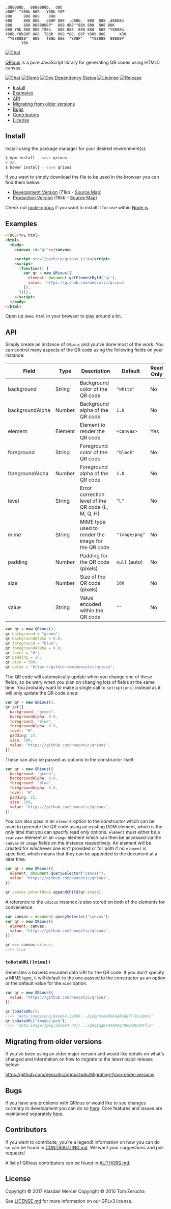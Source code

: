     .d88888b.  8888888b.  d8b
    d88P" "Y88b 888   Y88b Y8P
    888     888 888    888
    888     888 888   d88P 888  .d88b.  888  888 .d8888b
    888     888 8888888P"  888 d88""88b 888  888 88K
    888 Y8b 888 888 T88b   888 888  888 888  888 "Y8888b.
    Y88b.Y8b88P 888  T88b  888 Y88..88P Y88b 888      X88
     "Y888888"  888   T88b 888  "Y88P"   "Y88888  88888P'
           Y8b

[![Chat](https://img.shields.io/gitter/room/neocotic/qrious.svg?style=flat-square)](https://unpkg.com/@zedvision/qrious/demo.html)

[QRious](https://github.com/neocotic/qrious) is a pure JavaScript library for
generating QR codes using HTML5 canvas.

[![Chat](https://img.shields.io/gitter/room/neocotic/qrious.svg?style=flat-square)](https://gitter.im/neocotic/qrious)
[![Demo](https://img.shields.io/badge/demo-live-brightgreen.svg?style=flat-square)](https://codepen.io/neocotic/pen/YQzmBm)
[![Dev Dependency Status](https://img.shields.io/david/dev/neocotic/qrious.svg?style=flat-square)](https://david-dm.org/neocotic/qrious?type=dev)
[![License](https://img.shields.io/npm/l/qrious.svg?style=flat-square)](https://github.com/neocotic/qrious/blob/master/LICENSE.md)
[![Release](https://img.shields.io/npm/v/qrious.svg?style=flat-square)](https://www.npmjs.com/package/qrious)

- [Install](#install)
- [Examples](#examples)
- [API](#api)
- [Migrating from older versions](#migrating-from-older-versions)
- [Bugs](#bugs)
- [Contributors](#contributors)
- [License](#license)

## Install

Install using the package manager for your desired environment(s):

```bash
$ npm install --save qrious
# OR:
$ bower install --save qrious
```

If you want to simply download the file to be used in the browser you can find
them below:

- [Development Version](https://cdnjs.cloudflare.com/ajax/libs/qrious/4.0.2/qrious.js)
  (71kb -
  [Source Map](https://cdnjs.cloudflare.com/ajax/libs/qrious/4.0.2/qrious.js.map))
- [Production Version](https://cdnjs.cloudflare.com/ajax/libs/qrious/4.0.2/qrious.min.js)
  (18kb -
  [Source Map](https://cdnjs.cloudflare.com/ajax/libs/qrious/4.0.2/qrious.min.js.map))

Check out [node-qrious](https://github.com/neocotic/node-qrious) if you want to
install it for use within [Node.js](https://nodejs.org).

## Examples

```html
<!DOCTYPE html>
<html>
  <body>
    <canvas id="qr"></canvas>

    <script src="/path/to/qrious.js"></script>
    <script>
      (function() {
        var qr = new QRious({
          element: document.getElementById('qr'),
          value: 'https://github.com/neocotic/qrious'
        });
      })();
    </script>
  </body>
</html>
```

Open up `demo.html` in your browser to play around a bit.

## API

Simply create an instance of `QRious` and you've done most of the work. You can
control many aspects of the QR code using the following fields on your instance:

| Field           | Type    | Description                                        | Default       | Read Only |
| --------------- | ------- | -------------------------------------------------- | ------------- | --------- |
| background      | String  | Background color of the QR code                    | `"white"`     | No        |
| backgroundAlpha | Number  | Background alpha of the QR code                    | `1.0`         | No        |
| element         | Element | Element to render the QR code                      | `<canvas>`    | Yes       |
| foreground      | String  | Foreground color of the QR code                    | `"black"`     | No        |
| foregroundAlpha | Number  | Foreground alpha of the QR code                    | `1.0`         | No        |
| level           | String  | Error correction level of the QR code (L, M, Q, H) | `"L"`         | No        |
| mime            | String  | MIME type used to render the image for the QR code | `"image/png"` | No        |
| padding         | Number  | Padding for the QR code (pixels)                   | `null` (auto) | No        |
| size            | Number  | Size of the QR code (pixels)                       | `100`         | No        |
| value           | String  | Value encoded within the QR code                   | `""`          | No        |

```javascript
var qr = new QRious();
qr.background = "green";
qr.backgroundAlpha = 0.8;
qr.foreground = "blue";
qr.foregroundAlpha = 0.8;
qr.level = "H";
qr.padding = 25;
qr.size = 500;
qr.value = "https://github.com/neocotic/qrious";
```

The QR code will automatically update when you change one of these fields, so be
wary when you plan on changing lots of fields at the same time. You probably
want to make a single call to `set(options)` instead as it will only update the
QR code once:

```javascript
var qr = new QRious();
qr.set({
  background: "green",
  backgroundAlpha: 0.8,
  foreground: "blue",
  foregroundAlpha: 0.8,
  level: "H",
  padding: 25,
  size: 500,
  value: "https://github.com/neocotic/qrious",
});
```

These can also be passed as options to the constructor itself:

```javascript
var qr = new QRious({
  background: "green",
  backgroundAlpha: 0.8,
  foreground: "blue",
  foregroundAlpha: 0.8,
  level: "H",
  padding: 25,
  size: 500,
  value: "https://github.com/neocotic/qrious",
});
```

You can also pass in an `element` option to the constructor which can be used to
generate the QR code using an existing DOM element, which is the only time that
you can specify read only options. `element` must either be a `<canvas>` element
or an `<img>` element which can then be accessed via the `canvas` or `image`
fields on the instance respectively. An element will be created for whichever
one isn't provided or for both if no `element` is specified, which means that
they can be appended to the document at a later time.

```javascript
var qr = new QRious({
  element: document.querySelector("canvas"),
  value: "https://github.com/neocotic/qrious",
});

qr.canvas.parentNode.appendChild(qr.image);
```

A reference to the `QRious` instance is also stored on both of the elements for
convenience.

```javascript
var canvas = document.querySelector("canvas");
var qr = new QRious({
  element: canvas,
  value: "https://github.com/neocotic/qrious",
});

qr === canvas.qrious;
//=> true
```

### `toDataURL([mime])`

Generates a base64 encoded data URI for the QR code. If you don't specify a MIME
type, it will default to the one passed to the constructor as an option or the
default value for the `mime` option.

```javascript
var qr = new QRious({
  value: "https://github.com/neocotic/qrious",
});

qr.toDataURL();
//=> "data:image/png;base64,iVBOR...AIpqDnseH86KAAAAAElFTkSuQmCC"
qr.toDataURL("image/jpeg");
//=> "data:image/jpeg;base64,/9j/...xqAqIqgKFAAAAAq3RRQAUUUUAf/Z"
```

## Migrating from older versions

If you've been using an older major version and would like details on what's
changed and information on how to migrate to the latest major release below:

https://github.com/neocotic/qrious/wiki/Migrating-from-older-versions

## Bugs

If you have any problems with QRious or would like to see changes currently in
development you can do so [here](https://github.com/neocotic/nqrious/issues).
Core features and issues are maintained separately
[here](https://github.com/neocotic/qrious-core/issues).

## Contributors

If you want to contribute, you're a legend! Information on how you can do so can
be found in
[CONTRIBUTING.md](https://github.com/neocotic/qrious/blob/master/CONTRIBUTING.md).
We want your suggestions and pull requests!

A list of QRious contributors can be found in
[AUTHORS.md](https://github.com/neocotic/qrious/blob/master/AUTHORS.md).

## License

Copyright © 2017 Alasdair Mercer 
Copyright © 2010 Tom Zerucha

See [LICENSE.md](https://github.com/neocotic/qrious/blob/master/LICENSE.md) for
more information on our GPLv3 license.
